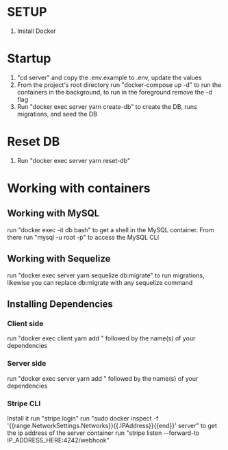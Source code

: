 # SETUP

1) Install Docker

# Startup

1) "cd server" and copy the .env.example to .env, update the values
2) From the project's root directory run "docker-compose up -d" to run the containers in the background, to run in the foreground remove the -d flag
3) Run "docker exec server yarn create-db" to create the DB, runs migrations, and seed the DB

# Reset DB

1) Run "docker exec server yarn reset-db"

# Working with containers

## Working with MySQL

run "docker exec -it db bash" to get a shell in the MySQL container. From there run "mysql -u root -p" to access the MySQL CLI

## Working with Sequelize

run "docker exec server yarn sequelize db:migrate" to run migrations, likewise you can replace db:migrate with any sequelize command

## Installing Dependencies

### Client side

run "docker exec client yarn add " followed by the name(s) of your dependencies

### Server side

run "docker exec server yarn add " followed by the name(s) of your dependencies

### Stripe CLI
Install it
run "stripe login"
run "sudo docker inspect -f '{{range.NetworkSettings.Networks}}{{.IPAddress}}{{end}}' server" to get the ip address of the server container
run "stripe listen --forward-to IP_ADDRESS_HERE:4242/webhook"